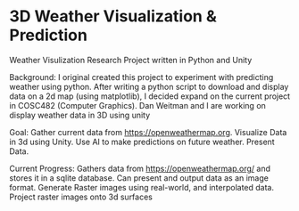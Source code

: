 # 3D Weather Visualization & Prediction
Weather Visulization Research Project written in Python and Unity

Background: I original created this project to experiment with predicting weather using python. After writing a python script to download and display data on a 2d map (using matplotlib), I decided expand on the current project in COSC482 (Computer Graphics). Dan Weitman and I are working on display weather data in 3D using unity

Goal: Gather current data from https://openweathermap.org. Visualize Data in 3d using Unity. Use AI to make predictions on future weather. Present Data.

Current Progress: Gathers data from https://openweathermap.org/ and stores it in a sqlite database. Can present and output data as an image format. Generate Raster images using real-world, and interpolated data. Project raster images onto 3d surfaces
